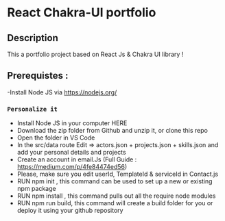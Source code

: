 # React Chakra-UI portfolio

## Description

This a portfolio project based on React Js & Chakra UI library !

## Prerequistes :

-Install Node JS via https://nodejs.org/

### `Personalize it`

- Install Node JS in your computer HERE
- Download the zip folder from Github and unzip it, or clone this repo
- Open the folder in VS Code
- In the src/data route Edit => actors.json + projects.json + skills.json and add your personal details and projects
- Create an account in email.Js (Full Guide : https://medium.com/p/4fe84474ed56)
- Please, make sure you edit userId, TemplateId & serviceId in Contact.js
- RUN npm init , this command can be used to set up a new or existing npm package
- RUN npm install , this command pulls out all the require node modules
- RUN npm run build, this command will create a build folder for you or deploy it using your github repository
